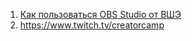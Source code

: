 1. [Как пользоваться OBS Studio от ВШЭ](https://elearning.hse.ru/mirror/pubs/share/354829943)
2. https://www.twitch.tv/creatorcamp
